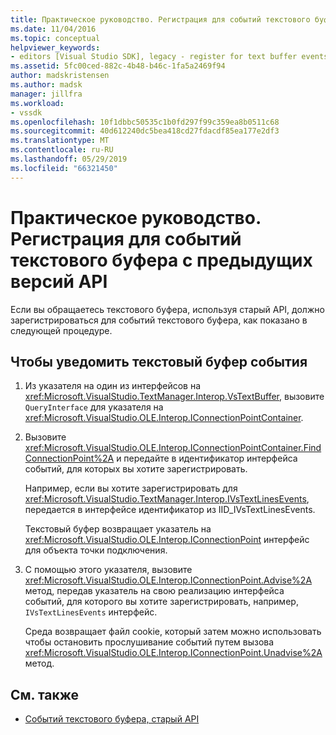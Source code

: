 ```yaml
---
title: Практическое руководство. Регистрация для событий текстового буфера с помощью API прежних версий | Документация Майкрософт
ms.date: 11/04/2016
ms.topic: conceptual
helpviewer_keywords:
- editors [Visual Studio SDK], legacy - register for text buffer events
ms.assetid: 5fc00ced-882c-4b48-b46c-1fa5a2469f94
author: madskristensen
ms.author: madsk
manager: jillfra
ms.workload:
- vssdk
ms.openlocfilehash: 10f1dbbc50535c1b0fd297f99c359ea8b0511c68
ms.sourcegitcommit: 40d612240dc5bea418cd27fdacdf85ea177e2df3
ms.translationtype: MT
ms.contentlocale: ru-RU
ms.lasthandoff: 05/29/2019
ms.locfileid: "66321450"
---
```

# <a name="how-to-register-for-text-buffer-events-with-the-legacy-api"></a>Практическое руководство. Регистрация для событий текстового буфера с предыдущих версий API
Если вы обращаетесь текстового буфера, используя старый API, должно зарегистрироваться для событий текстового буфера, как показано в следующей процедуре.

## <a name="to-advise-text-buffer-events"></a>Чтобы уведомить текстовый буфер события

1. Из указателя на один из интерфейсов на <xref:Microsoft.VisualStudio.TextManager.Interop.VsTextBuffer>, вызовите `QueryInterface` для указателя на <xref:Microsoft.VisualStudio.OLE.Interop.IConnectionPointContainer>.

2. Вызовите <xref:Microsoft.VisualStudio.OLE.Interop.IConnectionPointContainer.FindConnectionPoint%2A> и передайте в идентификатор интерфейса событий, для которых вы хотите зарегистрировать.

     Например, если вы хотите зарегистрировать для <xref:Microsoft.VisualStudio.TextManager.Interop.IVsTextLinesEvents>, передается в интерфейсе идентификатор из IID_IVsTextLinesEvents.

     Текстовый буфер возвращает указатель на <xref:Microsoft.VisualStudio.OLE.Interop.IConnectionPoint> интерфейс для объекта точки подключения.

3. С помощью этого указателя, вызовите <xref:Microsoft.VisualStudio.OLE.Interop.IConnectionPoint.Advise%2A> метод, передав указатель на свою реализацию интерфейса событий, для которого вы хотите зарегистрировать, например, `IVsTextLinesEvents` интерфейс.

     Среда возвращает файл cookie, который затем можно использовать чтобы остановить прослушивание событий путем вызова <xref:Microsoft.VisualStudio.OLE.Interop.IConnectionPoint.Unadvise%2A> метод.

## <a name="see-also"></a>См. также
- [Событий текстового буфера, старый API](../extensibility/text-buffer-events-in-the-legacy-api.md)
